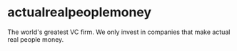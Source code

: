# actualrealpeoplemoney
The world's greatest VC firm. We only invest in companies that make actual real people money. 
